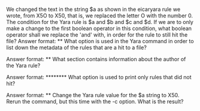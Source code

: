 We changed the text in the string $a as shown in the eicaryara rule we wrote, from X5O to X50, that is, we replaced the letter O with the number 0. The condition for the Yara rule is $a and $b and $c and $d. If we are to only make a change to the first boolean operator in this condition, what boolean operator shall we replace the 'and' with, in order for the rule to still hit the file?
Answer format: **
What option is used in the Yara command in order to list down the metadata of the rules that are a hit to a file? 

Answer format: **
What section contains information about the author of the Yara rule?

Answer format: ********
What option is used to print only rules that did not hit?

Answer format: **
Change the Yara rule value for the $a string to X50. Rerun the command, but this time with the -c option. What is the result?

